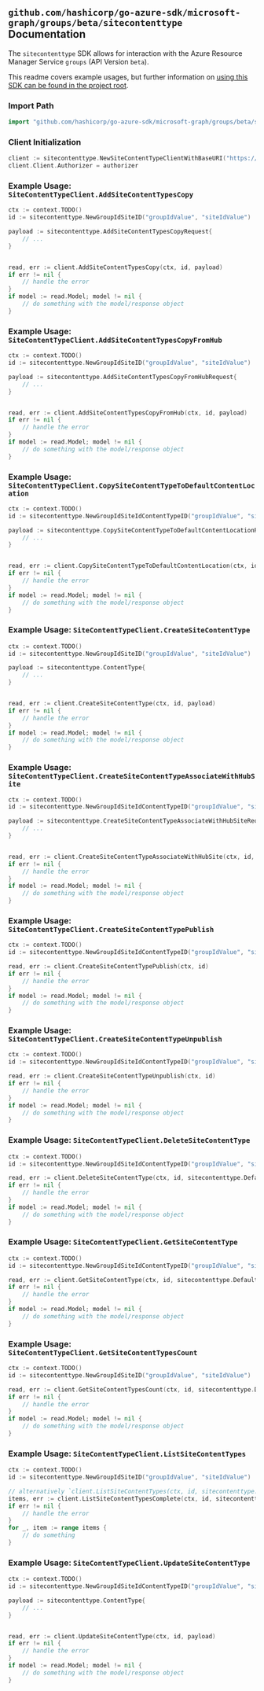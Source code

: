 
## `github.com/hashicorp/go-azure-sdk/microsoft-graph/groups/beta/sitecontenttype` Documentation

The `sitecontenttype` SDK allows for interaction with the Azure Resource Manager Service `groups` (API Version `beta`).

This readme covers example usages, but further information on [using this SDK can be found in the project root](https://github.com/hashicorp/go-azure-sdk/tree/main/docs).

### Import Path

```go
import "github.com/hashicorp/go-azure-sdk/microsoft-graph/groups/beta/sitecontenttype"
```


### Client Initialization

```go
client := sitecontenttype.NewSiteContentTypeClientWithBaseURI("https://management.azure.com")
client.Client.Authorizer = authorizer
```


### Example Usage: `SiteContentTypeClient.AddSiteContentTypesCopy`

```go
ctx := context.TODO()
id := sitecontenttype.NewGroupIdSiteID("groupIdValue", "siteIdValue")

payload := sitecontenttype.AddSiteContentTypesCopyRequest{
	// ...
}


read, err := client.AddSiteContentTypesCopy(ctx, id, payload)
if err != nil {
	// handle the error
}
if model := read.Model; model != nil {
	// do something with the model/response object
}
```


### Example Usage: `SiteContentTypeClient.AddSiteContentTypesCopyFromHub`

```go
ctx := context.TODO()
id := sitecontenttype.NewGroupIdSiteID("groupIdValue", "siteIdValue")

payload := sitecontenttype.AddSiteContentTypesCopyFromHubRequest{
	// ...
}


read, err := client.AddSiteContentTypesCopyFromHub(ctx, id, payload)
if err != nil {
	// handle the error
}
if model := read.Model; model != nil {
	// do something with the model/response object
}
```


### Example Usage: `SiteContentTypeClient.CopySiteContentTypeToDefaultContentLocation`

```go
ctx := context.TODO()
id := sitecontenttype.NewGroupIdSiteIdContentTypeID("groupIdValue", "siteIdValue", "contentTypeIdValue")

payload := sitecontenttype.CopySiteContentTypeToDefaultContentLocationRequest{
	// ...
}


read, err := client.CopySiteContentTypeToDefaultContentLocation(ctx, id, payload)
if err != nil {
	// handle the error
}
if model := read.Model; model != nil {
	// do something with the model/response object
}
```


### Example Usage: `SiteContentTypeClient.CreateSiteContentType`

```go
ctx := context.TODO()
id := sitecontenttype.NewGroupIdSiteID("groupIdValue", "siteIdValue")

payload := sitecontenttype.ContentType{
	// ...
}


read, err := client.CreateSiteContentType(ctx, id, payload)
if err != nil {
	// handle the error
}
if model := read.Model; model != nil {
	// do something with the model/response object
}
```


### Example Usage: `SiteContentTypeClient.CreateSiteContentTypeAssociateWithHubSite`

```go
ctx := context.TODO()
id := sitecontenttype.NewGroupIdSiteIdContentTypeID("groupIdValue", "siteIdValue", "contentTypeIdValue")

payload := sitecontenttype.CreateSiteContentTypeAssociateWithHubSiteRequest{
	// ...
}


read, err := client.CreateSiteContentTypeAssociateWithHubSite(ctx, id, payload)
if err != nil {
	// handle the error
}
if model := read.Model; model != nil {
	// do something with the model/response object
}
```


### Example Usage: `SiteContentTypeClient.CreateSiteContentTypePublish`

```go
ctx := context.TODO()
id := sitecontenttype.NewGroupIdSiteIdContentTypeID("groupIdValue", "siteIdValue", "contentTypeIdValue")

read, err := client.CreateSiteContentTypePublish(ctx, id)
if err != nil {
	// handle the error
}
if model := read.Model; model != nil {
	// do something with the model/response object
}
```


### Example Usage: `SiteContentTypeClient.CreateSiteContentTypeUnpublish`

```go
ctx := context.TODO()
id := sitecontenttype.NewGroupIdSiteIdContentTypeID("groupIdValue", "siteIdValue", "contentTypeIdValue")

read, err := client.CreateSiteContentTypeUnpublish(ctx, id)
if err != nil {
	// handle the error
}
if model := read.Model; model != nil {
	// do something with the model/response object
}
```


### Example Usage: `SiteContentTypeClient.DeleteSiteContentType`

```go
ctx := context.TODO()
id := sitecontenttype.NewGroupIdSiteIdContentTypeID("groupIdValue", "siteIdValue", "contentTypeIdValue")

read, err := client.DeleteSiteContentType(ctx, id, sitecontenttype.DefaultDeleteSiteContentTypeOperationOptions())
if err != nil {
	// handle the error
}
if model := read.Model; model != nil {
	// do something with the model/response object
}
```


### Example Usage: `SiteContentTypeClient.GetSiteContentType`

```go
ctx := context.TODO()
id := sitecontenttype.NewGroupIdSiteIdContentTypeID("groupIdValue", "siteIdValue", "contentTypeIdValue")

read, err := client.GetSiteContentType(ctx, id, sitecontenttype.DefaultGetSiteContentTypeOperationOptions())
if err != nil {
	// handle the error
}
if model := read.Model; model != nil {
	// do something with the model/response object
}
```


### Example Usage: `SiteContentTypeClient.GetSiteContentTypesCount`

```go
ctx := context.TODO()
id := sitecontenttype.NewGroupIdSiteID("groupIdValue", "siteIdValue")

read, err := client.GetSiteContentTypesCount(ctx, id, sitecontenttype.DefaultGetSiteContentTypesCountOperationOptions())
if err != nil {
	// handle the error
}
if model := read.Model; model != nil {
	// do something with the model/response object
}
```


### Example Usage: `SiteContentTypeClient.ListSiteContentTypes`

```go
ctx := context.TODO()
id := sitecontenttype.NewGroupIdSiteID("groupIdValue", "siteIdValue")

// alternatively `client.ListSiteContentTypes(ctx, id, sitecontenttype.DefaultListSiteContentTypesOperationOptions())` can be used to do batched pagination
items, err := client.ListSiteContentTypesComplete(ctx, id, sitecontenttype.DefaultListSiteContentTypesOperationOptions())
if err != nil {
	// handle the error
}
for _, item := range items {
	// do something
}
```


### Example Usage: `SiteContentTypeClient.UpdateSiteContentType`

```go
ctx := context.TODO()
id := sitecontenttype.NewGroupIdSiteIdContentTypeID("groupIdValue", "siteIdValue", "contentTypeIdValue")

payload := sitecontenttype.ContentType{
	// ...
}


read, err := client.UpdateSiteContentType(ctx, id, payload)
if err != nil {
	// handle the error
}
if model := read.Model; model != nil {
	// do something with the model/response object
}
```

